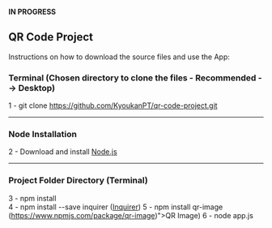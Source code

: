 **IN PROGRESS**

<h2>QR Code Project</h2>

<p>Instructions on how to download the source files and use the App: </p>

<h3>Terminal (Chosen directory to clone the files - Recommended --> Desktop)</h3>

1 - git clone https://github.com/KyoukanPT/qr-code-project.git

<hr>

<h3>Node Installation</h3>
 
 2 - Download and install <a href="https://nodejs.org/en/download"> Node.js </a> <br> 

<hr>

<h3>Project Folder Directory (Terminal)</h3>

3 - npm install <br>
4 - npm install --save inquirer (<a href="https://www.npmjs.com/package/inquirer">Inquirer</a>)
5 - npm install qr-image (https://www.npmjs.com/package/qr-image)">QR Image</a>)
6 - node app.js <br>
